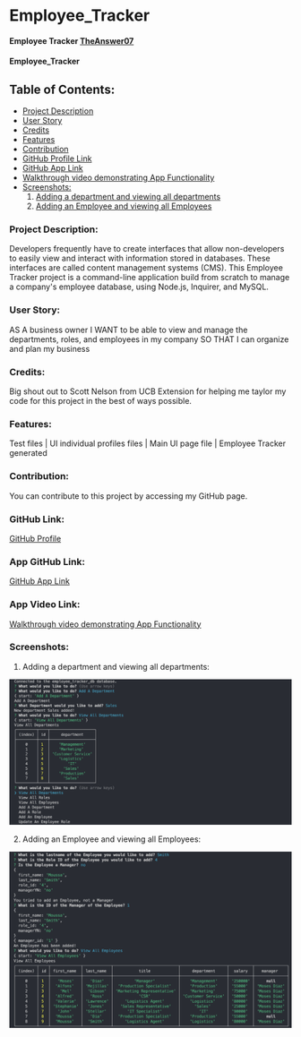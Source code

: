 # Employee_Tracker

#### Employee Tracker [TheAnswer07](https://github.com/TheAnswer07)

#### Employee_Tracker

## Table of Contents:
* [Project Description](#project-description)
* [User Story](#username)
* [Credits](#credits)
* [Features](#features)
* [Contribution](#contribution)
* [GitHub Profile Link](#github-profile)
* [GitHub App Link](#app-github-link)
* [Walkthrough video demonstrating App Functionality](#app-video-link)
* [Screenshots:](#screenshots)
    1. [Adding a department and viewing all departments](#Adding-a-department-and-viewing-all-departments)
    2. [Adding an Employee and viewing all Employees](#Adding-an-Employee-and-viewing-all-Employees)



### Project Description:

Developers frequently have to create interfaces that allow non-developers to easily view and interact with information stored in databases. These interfaces are called content management systems (CMS). This Employee Tracker project is a command-line application build from scratch to manage a company's employee database, using Node.js, Inquirer, and MySQL.

### User Story:

AS A business owner
I WANT to be able to view and manage the departments, roles, and employees in my company
SO THAT I can organize and plan my business

### Credits:

Big shout out to Scott Nelson from UCB Extension for helping me taylor my code for this project in the best of ways possible.

### Features:

Test files | UI individual profiles files | Main UI page file | Employee Tracker generated

### Contribution:

You can contribute to this project by accessing my GitHub page.

### GitHub Link:

[GitHub Profile](https://github.com/TheAnswer07)

### App GitHub Link:

[GitHub App Link](https://theanswer07.github.io/Employee_Tracker/)

### App Video Link:

[Walkthrough video demonstrating App Functionality](https://)

### Screenshots:

1. Adding a department and viewing all departments:

![Adding a department and viewing all departments](screenshots/Adding%20a%20department%20and%20viewing%20all%20departments.png "Adding a department and viewing all departments")

2. Adding an Employee and viewing all Employees:

![Adding an Employee and viewing all Employees](screenshots/Adding%20an%20Employee%20and%20viewing%20all%20Employees.png "Adding an Employee and viewing all Employees")